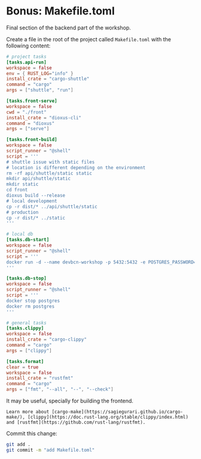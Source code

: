 # Bonus: Makefile.toml

Final section of the backend part of the workshop. 

Create a file in the root of the project called `Makefile.toml` with the following content:

```toml
# project tasks
[tasks.api-run]
workspace = false
env = { RUST_LOG="info" }
install_crate = "cargo-shuttle"
command = "cargo"
args = ["shuttle", "run"]

[tasks.front-serve]
workspace = false
cwd = "./front"
install_crate = "dioxus-cli"
command = "dioxus"
args = ["serve"]

[tasks.front-build]
workspace = false
script_runner = "@shell"
script = '''
# shuttle issue with static files
# location is different depending on the environment
rm -rf api/shuttle/static static
mkdir api/shuttle/static
mkdir static
cd front
dioxus build --release
# local development 
cp -r dist/* ../api/shuttle/static
# production
cp -r dist/* ../static
'''

# local db
[tasks.db-start]
workspace = false
script_runner = "@shell"
script = '''
docker run -d --name devbcn-workshop -p 5432:5432 -e POSTGRES_PASSWORD=postgres -e POSTGRES_USER=postgres -e POSTGRES_DB=devbcn postgres
'''

[tasks.db-stop]
workspace = false
script_runner = "@shell"
script = '''
docker stop postgres
docker rm postgres
'''

# general tasks
[tasks.clippy]
workspace = false
install_crate = "cargo-clippy"
command = "cargo"
args = ["clippy"]

[tasks.format]
clear = true
workspace = false
install_crate = "rustfmt"
command = "cargo"
args = ["fmt", "--all", "--", "--check"]
```

It may be useful, specially for building the frontend.

```admonish info
Learn more about [cargo-make](https://sagiegurari.github.io/cargo-make/), [clippy](https://doc.rust-lang.org/stable/clippy/index.html) and [rustfmt](https://github.com/rust-lang/rustfmt).
```

Commit this change:

```bash
git add .
git commit -m "add Makefile.toml"
```
